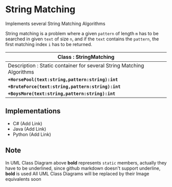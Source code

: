 # String Matching 
Implements several String Matching Algorithms

String matching is a problem where a given `pattern` of length `m` has to be searched in given `text` of size `n`, and if the `text` contains the `pattern`, the first matching index `i` has to be returned.

| Class : StringMatching                 |
| ---------------------------------------|
| Description : Static container for several String Matching Algorithms |
| __`+HorsePool(text:string,pattern:string):int`__ |
| __`+BruteForce(text:string,pattern:string):int`__ |
| __`+BoysMore(text:string,pattern:string):int`__ |


## Implementations
* C# (Add Link)
* Java (Add Link)
* Python (Add Link)

## Note
In UML Class Diagram above __bold__ represents `static` members, actually they have to be underlined, since github markdown doesn't support underline, __bold__ is used
All UML Class Diagrams will be replaced by their Image equivalents soon


